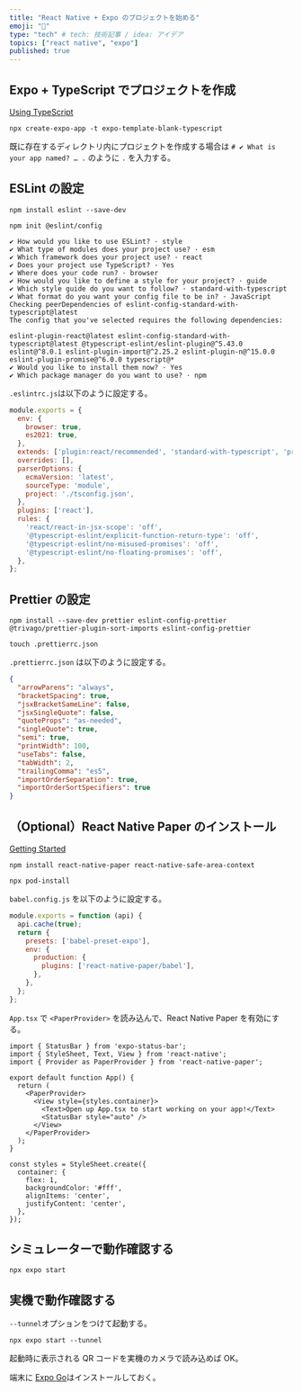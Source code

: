 ```yaml
---
title: "React Native + Expo のプロジェクトを始める"
emoji: "🎉"
type: "tech" # tech: 技術記事 / idea: アイデア
topics: ["react native", "expo"]
published: true
---
```


## Expo + TypeScript でプロジェクトを作成

[Using TypeScript](https://docs.expo.dev/guides/typescript/)

```shell
npx create-expo-app -t expo-template-blank-typescript
```

既に存在するディレクトリ内にプロジェクトを作成する場合は `# ✔ What is your app named? … .` のように `.` を入力する。

## ESLint の設定

```shell
npm install eslint --save-dev
```

```shell
npm init @eslint/config

✔ How would you like to use ESLint? · style
✔ What type of modules does your project use? · esm
✔ Which framework does your project use? · react
✔ Does your project use TypeScript? · Yes
✔ Where does your code run? · browser
✔ How would you like to define a style for your project? · guide
✔ Which style guide do you want to follow? · standard-with-typescript
✔ What format do you want your config file to be in? · JavaScript
Checking peerDependencies of eslint-config-standard-with-typescript@latest
The config that you've selected requires the following dependencies:

eslint-plugin-react@latest eslint-config-standard-with-typescript@latest @typescript-eslint/eslint-plugin@^5.43.0 eslint@^8.0.1 eslint-plugin-import@^2.25.2 eslint-plugin-n@^15.0.0 eslint-plugin-promise@^6.0.0 typescript@*
✔ Would you like to install them now? · Yes
✔ Which package manager do you want to use? · npm
```

`.eslintrc.js`は以下のように設定する。

```js:.eslintrc.js
module.exports = {
  env: {
    browser: true,
    es2021: true,
  },
  extends: ['plugin:react/recommended', 'standard-with-typescript', 'prettier'],
  overrides: [],
  parserOptions: {
    ecmaVersion: 'latest',
    sourceType: 'module',
    project: './tsconfig.json',
  },
  plugins: ['react'],
  rules: {
    'react/react-in-jsx-scope': 'off',
    '@typescript-eslint/explicit-function-return-type': 'off',
    '@typescript-eslint/no-misused-promises': 'off',
    '@typescript-eslint/no-floating-promises': 'off',
  },
};
```

## Prettier の設定

```shell
npm install --save-dev prettier eslint-config-prettier @trivago/prettier-plugin-sort-imports eslint-config-prettier
```

```
touch .prettierrc.json
```

`.prettierrc.json` は以下のように設定する。

```json:.prettierrc.json
{
  "arrowParens": "always",
  "bracketSpacing": true,
  "jsxBracketSameLine": false,
  "jsxSingleQuote": false,
  "quoteProps": "as-needed",
  "singleQuote": true,
  "semi": true,
  "printWidth": 100,
  "useTabs": false,
  "tabWidth": 2,
  "trailingComma": "es5",
  "importOrderSeparation": true,
  "importOrderSortSpecifiers": true
}
```

## （Optional）React Native Paper のインストール

[Getting Started](https://callstack.github.io/react-native-paper/docs/guides/getting-started/)

```shell
npm install react-native-paper react-native-safe-area-context
```

```
npx pod-install
```

`babel.config.js` を以下のように設定する。

```js:babel.config.js
module.exports = function (api) {
  api.cache(true);
  return {
    presets: ['babel-preset-expo'],
    env: {
      production: {
        plugins: ['react-native-paper/babel'],
      },
    },
  };
};
```

`App.tsx` で `<PaperProvider>` を読み込んで、React Native Paper を有効にする。

```ts:App.tsx
import { StatusBar } from 'expo-status-bar';
import { StyleSheet, Text, View } from 'react-native';
import { Provider as PaperProvider } from 'react-native-paper';

export default function App() {
  return (
    <PaperProvider>
      <View style={styles.container}>
        <Text>Open up App.tsx to start working on your app!</Text>
        <StatusBar style="auto" />
      </View>
    </PaperProvider>
  );
}

const styles = StyleSheet.create({
  container: {
    flex: 1,
    backgroundColor: '#fff',
    alignItems: 'center',
    justifyContent: 'center',
  },
});
```

## シミュレーターで動作確認する

```shell
npx expo start
```

## 実機で動作確認する

`--tunnel`オプションをつけて起動する。

```shell
npx expo start --tunnel
```

起動時に表示される QR コードを実機のカメラで読み込めば OK。

端末に [Expo Go](https://apps.apple.com/jp/app/expo-go/id982107779)はインストールしておく。
